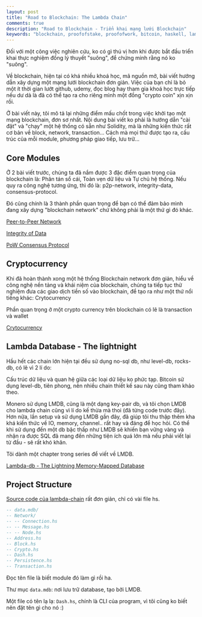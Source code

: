 ```yaml
---
layout: post
title: "Road to Blockchain: The Lambda Chain"
comments: true
description: "Road to Blockchain - Triển khai mạng lưới Blockchain"
keywords: "blockchain, proofofstake, proofofwork, bitcoin, haskell, lambda"
---
```


Đối với một công việc nghiên cứu, ko có gì thú vị hơn khi được bắt đầu triển khai thực nghiệm đống lý thuyết "suông", để chứng minh rằng nó ko "suông".

Về blockchain, hiện tại có khá nhiều khoá học, mã nguồn mở, bài viết hướng dẫn xây dựng một mạng lưới blockchain đơn giản. Việc của bạn chỉ là bỏ một ít thời gian lướt github, udemy, đọc blog hay tham gia khoá học trực tiếp nếu dư dả là đã có thể tạo ra cho riêng mình một đồng "crypto coin" xịn xịn rồi.

Ở bài viết này, tôi mô tả lại những điểm mấu chốt trong việc khởi tạo một mạng blockchain, đơn sơ nhất. Nội dung bài viết ko phải là hướng dẫn "cài đặt" và "chạy" một hệ thống có sẵn như Solidity, mà là những kiến thức rất cơ bản về block, network, transaction... Cách mà mọi thứ được tạo ra, cấu trúc của mỗi module, phương pháp giao tiếp, lưu trữ...

## Core Modules

Ở 2 bài viết trước, chúng ta đã nắm được 3 đặc điểm quan trọng của blockchain là: Phân tán sổ cái, Toàn vẹn dữ liệu và Tự chủ hệ thống. Nếu quy ra công nghệ tương ứng, thì đó là: p2p-network, integrity-data, consensus-protocol.

Đó cũng chính là 3 thành phần quan trọng để bạn có thể đảm bảo mình đang xây dựng "blockchain network" chứ không phải là một thứ gì đó khác.

[Peer-to-Peer Network](https://thanhdo89se.github.io/2018/road-to-blockchain-lambda-network/)

[Integrity of Data](https://thanhdo89se.github.io/2018/road-to-blockchain-lambda-integrity-of-data)

[PoW Consensus Protocol](https://thanhdo89se.github.io/2018/road-to-blockchain-lambda-consensus-protocol)

## Cryptocurrency

Khi đã hoàn thành xong một hệ thống Blockchain network đơn giản, hiểu về công nghệ nền tảng và khái niệm của blockchain, chúng ta tiếp tục thử nghiệm đưa các giao dịch tiền số vào blockchain, để tạo ra như một thứ nổi tiếng khác: Crytocurrency

Phần quan trọng ở một crypto currency trên blockchain có lẽ là transaction và wallet

[Crytocurrency](https://thanhdo89se.github.io/2018/road-to-blockchain-lambda-cryptocurrency)

## Lambda Database - The lightnight

Hầu hết các chain lớn hiện tại đều sử dụng no-sql db, như level-db, rocks-db, có lẽ vì 2 lí do:

Cấu trúc dữ liệu và quan hệ giữa các loại dữ liệu ko phức tạp.
Bitcoin sử dụng level-db, tiên phong, nên nhiều chain thiết kế sau này cũng tham khảo theo.

Monero sử dụng LMDB, cũng là một dạng key-pair db, và tôi chọn LMDB cho lambda chain cũng vì lí do kế thừa mà thoi (đã từng code trước đây).
Hơn nữa, lần setup và sử dụng LMDB gần đây, đã giúp tôi thu thập thêm kha khá kiến thức về IO, memory, channel.. rất hay và đáng để học hỏi. Có thể khi sử dụng đến một db bậc thấp như LMDB sẽ khiến bạn vững vàng và nhận ra được SQL đã mang đến những tiện ích quá lớn mà nếu phải viết lại từ đầu - sẽ rất khó khăn.

Tôi dành một chapter trong series để viết về LMDB.

[Lambda-db - The Lightning Memory-Mapped Database](https://thanhdo89se.github.io/2018/lambda-db)

## Project Structure

[Source code của lambda-chain](https://github.com/thanhdo89se/lambda-chain) rất đơn giản, chỉ có vài file hs.

```haskell
-- data.mdb/
-- Network/
-- -- Connection.hs
-- -- Message.hs
-- -- Node.hs
-- Address.hs
-- Block.hs
-- Crypto.hs
-- Dash.hs
-- Persistence.hs
-- Transaction.hs
```
Đọc tên file là biết module đó làm gì rồi ha.

Thư mục `data.mdb`: nơi lưu trữ database, tạo bởi LMDB.

Một file có tên lạ lạ: `Dash.hs`, chính là CLI của program, vì tôi cũng ko biết nên đặt tên gì cho nó :)